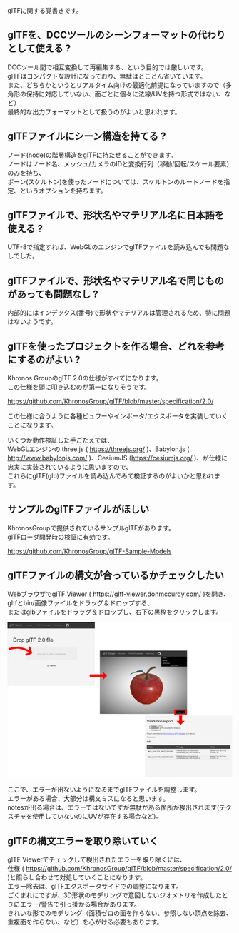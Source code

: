 glTFに関する覚書きです。

## glTFを、DCCツールのシーンフォーマットの代わりとして使える ?

DCCツール間で相互変換して再編集する、という目的では厳しいです。    
glTFはコンパクトな設計になっており、無駄はとことん省いています。    
また、どちらかというとリアルタイム向けの最適化前提になっていますので（多角形の保持に対応していない、面ごとに個々に法線/UVを持つ形式ではない、など）    
最終的な出力フォーマットとして扱うのがよいと思われます。

## glTFファイルにシーン構造を持てる ?

ノード(node)の階層構造をglTFに持たせることができます。    
ノードはノード名、メッシュ/カメラのIDと変換行列（移動/回転/スケール要素）のみを持ち、    
ボーン(スケルトン)を使ったノードについては、スケルトンのルートノードを指定、というオプションを持ちます。    

## glTFファイルで、形状名やマテリアル名に日本語を使える ?

UTF-8で指定すれば、WebGLのエンジンでglTFファイルを読み込んでも問題なしでした。    

## glTFファイルで、形状名やマテリアル名で同じものがあっても問題なし ?

内部的にはインデックス(番号)で形状やマテリアルは管理されるため、特に問題はないようです。

## glTFを使ったプロジェクトを作る場合、どれを参考にするのがよい ?

Khronos GroupのglTF 2.0の仕様がすべてになります。    
この仕様を頭に叩き込むのが第一になりそうです。    

https://github.com/KhronosGroup/glTF/blob/master/specification/2.0/

この仕様に合うように各種ビュワーやインポータ/エクスポータを実装していくことになります。    

いくつか動作検証した手ごたえでは、     
WebGLエンジンの three.js ( https://threejs.org/ )、Babylon.js ( http://www.babylonjs.com/ )、CesiumJS (https://cesiumjs.org/ )、が仕様に忠実に実装されているように思いますので、    
これらにglTF(glb)ファイルを読み込んでみて検証するのがよいかと思われます。

## サンプルのglTFファイルがほしい

KhronosGroupで提供されているサンプルglTFがあります。     
glTFローダ開発時の検証に有効です。    

https://github.com/KhronosGroup/glTF-Sample-Models

## glTFファイルの構文が合っているかチェックしたい

WebブラウザでglTF Viewer ( https://gltf-viewer.donmccurdy.com/ )を開き、gltfとbin/画像ファイルをドラッグ＆ドロップする、     
またはglbファイルをドラッグ＆ドロップし、右下の黒枠をクリックします。

![glTF Viewer](./images/gltf_viewer_01.jpg)

ここで、エラーが出ないようになるまでglTFファイルを調整します。    
エラーがある場合、大部分は構文ミスになると思います。    
notesが出る場合は、エラーではないですが無駄がある箇所が検出されます(テクスチャを使用していないのにUVが存在する場合など)。    

## glTFの構文エラーを取り除いていく

glTF Viewerでチェックして検出されたエラーを取り除くには、    
仕様 ( https://github.com/KhronosGroup/glTF/blob/master/specification/2.0/ )と照らし合わせて対処していくことになります。    
エラー除去は、glTFエクスポータサイドでの調整になります。    
ごくまれにですが、3D形状のモデリングで意図しないジオメトリを作成したときにエラー/警告で引っ掛かる場合があります。    
きれいな形でのモデリング（面積ゼロの面を作らない、参照しない頂点を除去、重複面を作らない、など）を心がける必要もあります。

